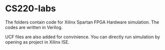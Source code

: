 # CS220-labs

The folders contain code for Xilinx Spartan FPGA Hardware simulation. The codes are written in Verilog. 

UCF files are also added for convinience. You can directly run simulation by opening as project in Xilinx ISE. 
